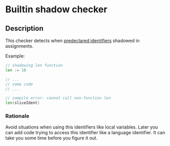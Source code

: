 # Builtin shadow checker

## Description

This checker detects when
[predeclared identifiers](https://golang.org/ref/spec#Predeclared_identifiers)
shadowed in assignments.

Example:
```go
// shadowing len function
len := 10

// ...
// some code
// ...

// compile error: cannot call non-function len
len(sliceIdent)
```

### Rationale

Avoid situations when using this identifiers like local variables.
Later you can add code trying to access this identifier like a language identifier.
It can take you some time before you figure it out.